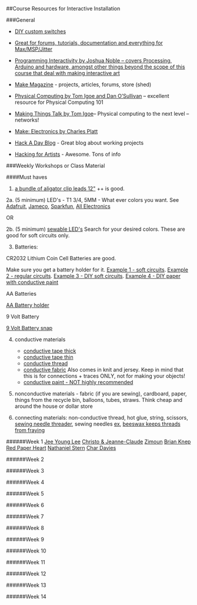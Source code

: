 ##Course Resources for Interactive Installation

###General

- [DIY custom switches](http://www.kobakant.at/DIY/?p=792)

- [Great for forums, tutorials, documentation and everything for Max/MSP/Jitter](http://cycling74.com)

- [Programming Interactivity by Joshua Noble – covers Processing, Arduino and hardware, amongst other things beyond the scope of this course that deal with making interactive art](http://www.amazon.com/Programming-Interactivity-Joshua-Noble/dp/144931144X/ref=sr_1_sc_1?ie=UTF8&qid=1453768057&sr=8-1-spell&keywords=programming+interactivty)

- [Make Magazine](http://makezine.com/) - projects, articles, forums, store (shed)

- [Physical Computing by Tom Igoe and Dan O’Sullivan](http://www.amazon.com/Physical-Computing-Sensing-Controlling-Computers/dp/159200346X) – excellent resource for Physical Computing 101

- [Making Things Talk by Tom Igoe](http://www.amazon.com/Making-Things-Talk-Sensors-Networks/dp/1449392431/ref=pd_bxgy_14_img_2?ie=UTF8&refRID=0CEWTEYQZGFZ0REWMVK2)– Physical computing to the next level – networks!

- [Make: Electronics by Charles Platt](http://www.amazon.com/Make-Electronics-Learning-Through-Discovery/dp/1680450263/ref=sr_1_1?s=books&ie=UTF8&qid=1453846684&sr=1-1&keywords=make+electronics)

- [Hack A Day Blog](http://hackaday.com/)  - Great blog about working projects

- [Hacking for Artists](http://hackingforartists.com/) - Awesome. Tons of info

###Weekly Workshops or Class Material

####Must haves 

1. [a bundle of aligator clip leads 12"](https://www.adafruit.com/products/1008) ++ is good. 

2a. (5 minimum) LED's - T1 3/4, 5MM - What ever colors you want. See [Adafruit](https://www.adafruit.com), [Jameco](http://www.jameco.com/), [Sparkfun](https://www.sparkfun.com/), [All Electronics](http://www.allelectronics.com/)

OR

2b. (5 minimum) [sewable LED's](https://www.adafruit.com/products/1758) Search for your desired colors. These are good for soft circuits only. 

3. Batteries:

 CR2032 Lithium Coin Cell Batteries are good. 

 Make sure you get a battery holder for it. [Example 1 - soft circuits](https://www.adafruit.com/products/653). [Example 2 - regular circuits](https://www.adafruit.com/products/783). [Example 3 - DIY soft circuits](http://www.kobakant.at/DIY/?p=5222). [Example 4 - DIY paper with conductive paint](http://www.bareconductive.com/make/paper-battery-holder-fold-holder/)

 AA Batteries

 [AA Battery holder](https://www.adafruit.com/products/770)

 9 Volt Battery

 [9 Volt Battery snap](http://www.allelectronics.com/make-a-store/item/bst-3/9-volt-battery-snap-3-leads/1.html)

4. conductive materials 
	- [conductive tape thick](https://www.adafruit.com/products/1127)
	- [conductive tape thin](https://www.adafruit.com/products/1127)
	- [conductive thread](https://www.adafruit.com/products/641)
	- [conductive fabric](https://www.adafruit.com/products/1168) Also comes in knit and jersey. Keep in mind that this is for connections + traces ONLY, not for making your objects!
	- [conductive paint - NOT highly recommended](https://www.adafruit.com/products/1306)

5. nonconductive materials - fabric (if you are sewing), cardboard, paper, things from the recycle bin, balloons, tubes, straws. Think cheap and around the house or dollar store

6. connecting materials: non-conductive thread, hot glue, string, scissors, [sewing needle threader](http://www.amazon.com/SINGER-3-Count-Needle-Threaders/dp/B009D0O6LM/ref=sr_1_1?ie=UTF8&qid=1457135624&sr=8-1&keywords=needle+threader), sewing needles [ex](https://www.adafruit.com/products/1285), [beeswax keeps threads from fraying](http://www.amazon.com/Eurotool-Strengthening-Conditioner-Quilting-Crafting/dp/B004HMT12U/ref=sr_1_3?ie=UTF8&qid=1457135662&sr=8-3&keywords=sewing+wax)


######Week 1
[Jee Young Lee](http://www.demilked.com/jee-young-lee-surreal-photography-studio-room/)
[Christo & Jeanne-Claude](http://christojeanneclaude.net/)
[Zimoun](http://www.zimoun.net/)
[Brian Knep](http://www.blep.com/)
[Red Paper Heart](http://www.redpaperheart.com/)
[Nathaniel Stern](http://nathanielstern.com/)
[Char Davies](http://www.immersence.com/)

######Week 2

######Week 3

######Week 4

######Week 5

######Week 6

######Week 7

######Week 8

######Week 9

######Week 10

######Week 11

######Week 12

######Week 13

######Week 14

